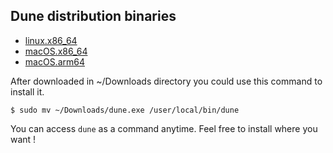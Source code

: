 ## Dune distribution binaries

- [linux.x86_64](linux-x86_64/dune.exe)
- [macOS.x86_64](macos-amd64/dune.exe)
- [macOS.arm64](macos-arm64/dune.exe)

After downloaded in ~/Downloads directory you could use this command to install it.
```
$ sudo mv ~/Downloads/dune.exe /user/local/bin/dune
```
You can access `dune` as a command anytime. Feel free to install where you want !
